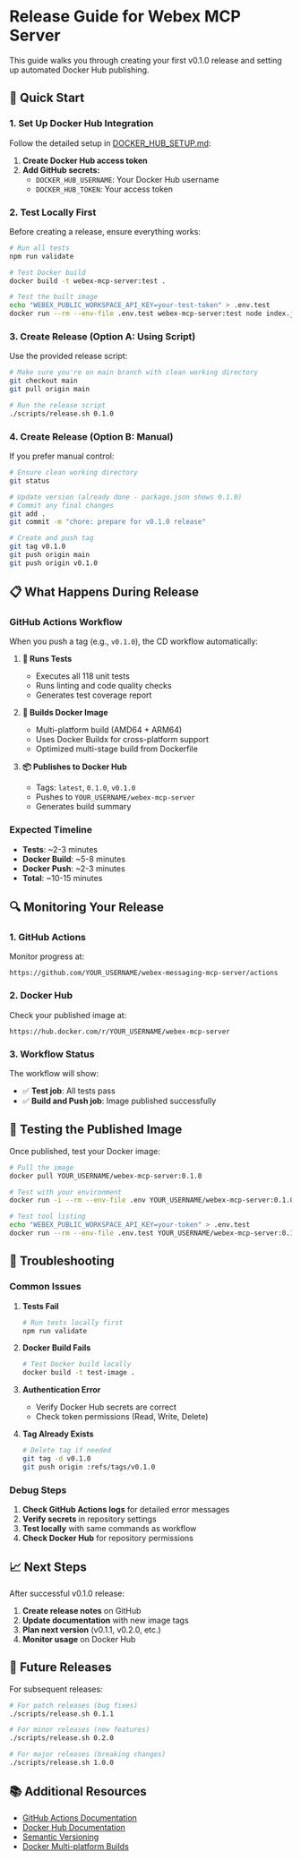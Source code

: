 # Release Guide for Webex MCP Server

This guide walks you through creating your first v0.1.0 release and setting up automated Docker Hub publishing.

## 🚀 Quick Start

### 1. Set Up Docker Hub Integration

Follow the detailed setup in [DOCKER_HUB_SETUP.md](./DOCKER_HUB_SETUP.md):

1. **Create Docker Hub access token**
2. **Add GitHub secrets:**
   - `DOCKER_HUB_USERNAME`: Your Docker Hub username
   - `DOCKER_HUB_TOKEN`: Your access token

### 2. Test Locally First

Before creating a release, ensure everything works:

```bash
# Run all tests
npm run validate

# Test Docker build
docker build -t webex-mcp-server:test .

# Test the built image
echo "WEBEX_PUBLIC_WORKSPACE_API_KEY=your-test-token" > .env.test
docker run --rm --env-file .env.test webex-mcp-server:test node index.js tools
```

### 3. Create Release (Option A: Using Script)

Use the provided release script:

```bash
# Make sure you're on main branch with clean working directory
git checkout main
git pull origin main

# Run the release script
./scripts/release.sh 0.1.0
```

### 4. Create Release (Option B: Manual)

If you prefer manual control:

```bash
# Ensure clean working directory
git status

# Update version (already done - package.json shows 0.1.0)
# Commit any final changes
git add .
git commit -m "chore: prepare for v0.1.0 release"

# Create and push tag
git tag v0.1.0
git push origin main
git push origin v0.1.0
```

## 📋 What Happens During Release

### GitHub Actions Workflow

When you push a tag (e.g., `v0.1.0`), the CD workflow automatically:

1. **🧪 Runs Tests**
   - Executes all 118 unit tests
   - Runs linting and code quality checks
   - Generates test coverage report

2. **🐳 Builds Docker Image**
   - Multi-platform build (AMD64 + ARM64)
   - Uses Docker Buildx for cross-platform support
   - Optimized multi-stage build from Dockerfile

3. **📦 Publishes to Docker Hub**
   - Tags: `latest`, `0.1.0`, `v0.1.0`
   - Pushes to `YOUR_USERNAME/webex-mcp-server`
   - Generates build summary

### Expected Timeline

- **Tests**: ~2-3 minutes
- **Docker Build**: ~5-8 minutes
- **Docker Push**: ~2-3 minutes
- **Total**: ~10-15 minutes

## 🔍 Monitoring Your Release

### 1. GitHub Actions

Monitor progress at:
```
https://github.com/YOUR_USERNAME/webex-messaging-mcp-server/actions
```

### 2. Docker Hub

Check your published image at:
```
https://hub.docker.com/r/YOUR_USERNAME/webex-mcp-server
```

### 3. Workflow Status

The workflow will show:
- ✅ **Test job**: All tests pass
- ✅ **Build and Push job**: Image published successfully

## 🧪 Testing the Published Image

Once published, test your Docker image:

```bash
# Pull the image
docker pull YOUR_USERNAME/webex-mcp-server:0.1.0

# Test with your environment
docker run -i --rm --env-file .env YOUR_USERNAME/webex-mcp-server:0.1.0

# Test tool listing
echo "WEBEX_PUBLIC_WORKSPACE_API_KEY=your-token" > .env.test
docker run --rm --env-file .env.test YOUR_USERNAME/webex-mcp-server:0.1.0 node index.js tools
```

## 🔧 Troubleshooting

### Common Issues

1. **Tests Fail**
   ```bash
   # Run tests locally first
   npm run validate
   ```

2. **Docker Build Fails**
   ```bash
   # Test Docker build locally
   docker build -t test-image .
   ```

3. **Authentication Error**
   - Verify Docker Hub secrets are correct
   - Check token permissions (Read, Write, Delete)

4. **Tag Already Exists**
   ```bash
   # Delete tag if needed
   git tag -d v0.1.0
   git push origin :refs/tags/v0.1.0
   ```

### Debug Steps

1. **Check GitHub Actions logs** for detailed error messages
2. **Verify secrets** in repository settings
3. **Test locally** with same commands as workflow
4. **Check Docker Hub** for repository permissions

## 📈 Next Steps

After successful v0.1.0 release:

1. **Create release notes** on GitHub
2. **Update documentation** with new image tags
3. **Plan next version** (v0.1.1, v0.2.0, etc.)
4. **Monitor usage** on Docker Hub

## 🔄 Future Releases

For subsequent releases:

```bash
# For patch releases (bug fixes)
./scripts/release.sh 0.1.1

# For minor releases (new features)
./scripts/release.sh 0.2.0

# For major releases (breaking changes)
./scripts/release.sh 1.0.0
```

## 📚 Additional Resources

- [GitHub Actions Documentation](https://docs.github.com/en/actions)
- [Docker Hub Documentation](https://docs.docker.com/docker-hub/)
- [Semantic Versioning](https://semver.org/)
- [Docker Multi-platform Builds](https://docs.docker.com/build/building/multi-platform/)

